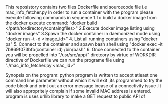This reposistory contains two files Dockerfile and sourcecode file i.e mac_info_fetcher.py
In order to run a container with the program please execute following commands in sequence 
1.To build a docker image from the docker execute command:
   "docker build </path/to/directory/containgfiles>"
2.Execute docker image listing using 
   "docker images"
3.Spawn the docker container in daemonized mode using
   "docker run -t -d <image_id>"
4. List all running containers using
   "docker ps"
5. Connect to the container and spawn bash shell using
   "docker exec -it 7b869f073bfb(container id) /bin/bash"
6. Once connected to the container you will be propelled into "/usr/src/app/" diretcory  by virtue of WORKDIR directive of Dockerfile
   we can run the programe file using 
   "./mac_info_fetcher.py <mac_id>"

Synopsis on the program:
 python program is written to accept atleast one command line parameter without which it will exit ,its programmed to try the code block and print out an error message incase of a connectivity issue .It will also appropritely complain if some invalid MAC address is entered.
 program is uses urllib library to make a GET request to public API of 
 
   

